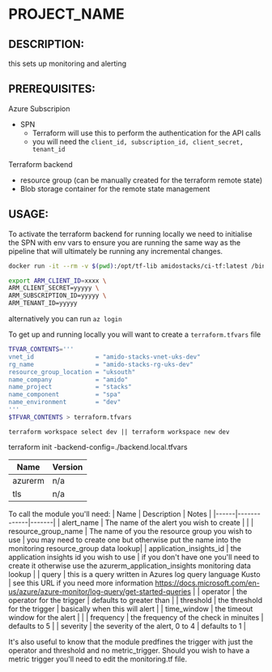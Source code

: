 # PROJECT_NAME

DESCRIPTION:
---
this sets up monitoring and alerting

PREREQUISITES:
---
Azure Subscripion
  - SPN 
    - Terraform will use this to perform the authentication for the API calls
    - you will need the `client_id, subscription_id, client_secret, tenant_id`

Terraform backend
  - resource group (can be manually created for the terraform remote state)
  - Blob storage container for the remote state management


USAGE:
---

To activate the terraform backend for running locally we need to initialise the SPN with env vars to ensure you are running the same way as the pipeline that will ultimately be running any incremental changes.

```bash
docker run -it --rm -v $(pwd):/opt/tf-lib amidostacks/ci-tf:latest /bin/bash
```

```bash 
export ARM_CLIENT_ID=xxxx \
ARM_CLIENT_SECRET=yyyyy \
ARM_SUBSCRIPTION_ID=yyyyy \
ARM_TENANT_ID=yyyyy
```

alternatively you can run `az login` 

To get up and running locally you will want to create  a `terraform.tfvars` file 
```bash
TFVAR_CONTENTS='''
vnet_id                 = "amido-stacks-vnet-uks-dev"
rg_name                 = "amido-stacks-rg-uks-dev"
resource_group_location = "uksouth"
name_company            = "amido"
name_project            = "stacks"
name_component          = "spa"
name_environment        = "dev" 
'''
$TFVAR_CONTENTS > terraform.tfvars
```

```
terraform workspace select dev || terraform workspace new dev
```

terraform init -backend-config=./backend.local.tfvars

| Name | Version |
|------|---------|
| azurerm | n/a |
| tls | n/a |

To call the module you'll need:
| Name | Description | Notes |
|------|-------------|-------|
| alert_name | The name of the alert you wish to create | |
| resource_group_name | The name of you the resource group you wish to use | you may need to create one but otherwise put the name into the monitoring resource_group data lookup|
| application_insights_id | the application insights id you wish to use | if you don't have one you'll need to create it otherwise use the azurerm_application_insights monitoring data lookup |
| query | this is a query written in Azures log query language Kusto | see this URL if you need more information https://docs.microsoft.com/en-us/azure/azure-monitor/log-query/get-started-queries |
| operator | the operator for the trigger | defaults to greater than |
| threshold | the threshold for the trigger | basically when this will alert |
| time_window | the timeout window for the alert | |
| frequency | the frequency of the check in minuites | defaults to 5 |
| severity | the severity of the alert, 0 to 4 | defaults to 1 |

It's also useful to know that the module predfines the trigger with just the operator and threshold and no metric_trigger. Should you wish to have a metric trigger you'll need to edit the monitoring.tf file.
